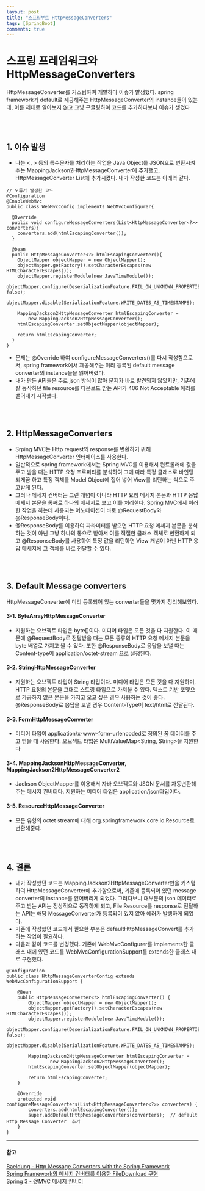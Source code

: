 ```yaml
---
layout: post
title: "스프링부트 HttpMessageConverters"
tags: [SpringBoot]
comments: true
---
```


# 스프링 프레임워크와 HttpMessageConverters
HttpMessageConverter를 커스텀하여 개발하다 이슈가 발생했다. spring framework가 default로 제공해주는 HttpMessageConverter의 instance들이 있는데, 이를 제대로 알아보지 않고 그냥 구글링하여 코드를 추가하다보니 이슈가 생겼다

<br><br>

## 1. 이슈 발생

- 나는 \<, \> 등의 특수문자를 처리하는 작업을 Java Object를 JSON으로 변환시켜 주는 MappingJackson2HttpMessageConverter에 추가했고, HttpMessageConverter List에 추가시켰다. 내가 작성한 코드는 아래와 같다.

```
// 오류가 발생한 코드
@Configuration
@EnableWebMvc
public class WebMvcConfig implements WebMvcConfigurer{

  @Override
  public void configureMessageConverters(List<HttpMessageConverter<?>> converters){
    converters.add(htmlEscapingConverter());
  }

  @bean
  public HttpMessageConverter<?> htmlEscapingConverter(){
    ObjectMapper objectMapper = new ObjectMapper();
    objectMapper.getFactory().setCharacterEscapes(new HTMLCharacterEscapes());
    objectMapper.registerModule(new JavaTimeModule());
    objectMapper.configure(DeserializationFeature.FAIL_ON_UNKNOWN_PROPERTIES, false);
    objectMapper.disable(SerializationFeature.WRITE_DATES_AS_TIMESTAMPS);

    MappingJackson2HttpMessageConverter htmlEscapingConverter =
        new MappingJackson2HttpMessageConverter();
    htmlEscapingConverter.setObjectMapper(objectMapper);

    return htmlEscapingConverter;
  }
}

```

- 문제는 @Override 하여 configureMessageConverters()를 다시 작성함으로서, spring framework에서 제공해주는 미리 등록된 default message converter의 instance들을 잃어버렸다.
- 내가 만든 API들은 주로 json 방식이 많아 문제가 바로 발견되지 않았지만, 기존에 잘 동작하던 file resource를 다운로드 받는 API가 406 Not Acceptable 에러를 뱉어내기 시작했다.


<br><br>

## 2. HttpMessageConverters
- Srping MVC는 Http request와 response를 변환하기 위해 HttpMessageConverter 인터페이스를 사용한다.
- 일반적으로 spring framework에서는 Spring MVC를 이용해서 컨트롤러에 값을 주고 받을 때는 HTTP 요청 프로퍼티를 분석하여 그에 따라 특정 클래스로 바인딩 되게끔 하고 특정 객체를 Model Object에 집어 넣어 View를 리턴하는 식으로 주고받게 된다.
- 그러나 메세지 컨버터는 그런 개념이 아니라 HTTP 요청 메세지 본문과 HTTP 응답 메세지 본문을 통째로 하나의 메세지로 보고 이를 처리한다.  Spring MVC에서 이러한 작업을 하는데 사용되는 어노테이션이 바로 @RequestBody와 @ResponseBody이다.
- @ResponseBody를 이용하여 파라미터를 받으면 HTTP 요청 메세지 본문을 분석하는 것이 아닌 그냥 하나의 통으로 받아서 이를 적절한 클래스 객체로 변환하게 되고 @ResponseBody를 사용하여 특정 값을 리턴하면 View 개념이 아닌 HTTP 응답 메세지에 그 객체를 바로 전달할 수 있다.

<br><br>

## 3. Default Message converters
HttpMessageConverter에 미리 등록되어 있는 converter들을 몇가지 정리해보았다.

#### 3-1. ByteArrayHttpMessageConverter
- 지원하는 오브젝트 타입은 byte[]이다. 미디어 타입은 모든 것을 다 지원한다. 이 때문에 @RequestBody로 전달받을 때는 모든 종류의 HTTP 요청 메세지 본문을 byte 배열로 가지고 올 수 있다. 또한 @ResponseBody로 응답을 보낼 때는 Content-type이 application/octet-stream 으로 설정된다.


#### 3-2. StringHttpMessageConverter
- 지원하는 오브젝트 타입이 String 타입이다. 미디어 타입은 모든 것을 다 지원하며, HTTP 요청의 본문을 그대로 스트링 타입으로 가져올 수 있다. 텍스트 기반 포맷으로 가공하지 않은 본문을 가지고 오고 싶은 경우 사용하는 것이 좋다. @ResponseBody로 응답을 보낼 경우 Content-Type이 text/html로 전달된다.

#### 3-3. FormHttpMessageConverter
- 미디어 타입이 application/x-www-form-urlencoded로 정의된 폼 데이터를 주고 받을 때 사용한다. 오브젝트 타입은 MultiValueMap<String, String>을 지원한다

#### 3-4. MappingJacksonHttpMessageConverter, MappingJackson2HttpMessageConverter2
- Jackson ObjectMapper를 이용해서 자바 오브젝트와 JSON 문서를 자동변환해주는 메시지 컨버터다. 지원하는 미디어 타입은 application/json타입이다.

#### 3-5. ResourceHttpMessageConverter
- 모든 유형의 octet stream에 대해  org.springframework.core.io.Resource로 변환해준다.

<br><br>

## 4. 결론
- 내가 작성했던 코드는 MappingJackson2HttpMessageConverter만을 커스텀 하여 HttpMessageConverter에 추가함으로써, 기존에 등록되어 있던 message converter의 instance를 잃어버리게 되었다. 그러다보니 대부분의 json 데이터로 주고 받는 API는 정상적으로 동작하게 되고, File Resource를 response로 전달하는 API는 해당 MessageConverter가 등록되어 있지 않아 에러가 발생하게 되었다.
- 기존에 작성했던 코드에서 필요한 부분은 defaultHttpMessageConvert를 추가하는 작업이 필요하다.
- 다음과 같이 코드를 변경했다. 기존에 WebMvcConfigurer를 implements한 클래스 내에 있던 코드를 WebMvcConfigurationSupport를 extends한 클래스 내로 구현했다.

```
@Configuration
public class HttpMessageConverterConfig extends WebMvcConfigurationSupport {

	@Bean
	public HttpMessageConverter<?> htmlEscapingConverter() {
		ObjectMapper objectMapper = new ObjectMapper();
		objectMapper.getFactory().setCharacterEscapes(new HTMLCharacterEscapes());
		objectMapper.registerModule(new JavaTimeModule());
		objectMapper.configure(DeserializationFeature.FAIL_ON_UNKNOWN_PROPERTIES, false);
		objectMapper.disable(SerializationFeature.WRITE_DATES_AS_TIMESTAMPS);

		MappingJackson2HttpMessageConverter htmlEscapingConverter =
				new MappingJackson2HttpMessageConverter();
		htmlEscapingConverter.setObjectMapper(objectMapper);

		return htmlEscapingConverter;
	}

	@Override
	protected void configureMessageConverters(List<HttpMessageConverter<?>> converters) {
		converters.add(htmlEscapingConverter());
		super.addDefaultHttpMessageConverters(converters);  // default Http Message Converter  추가
	}
}

```

---
#### 참고
[Baeldung - Http Message Converters with the Spring Framework](https://www.baeldung.com/spring-httpmessageconverter-rest) <br>
[Spring Framework의 메세지 컨버터를 이용한 FileDownload 구현](https://zgundam.tistory.com/12) <br>
[Spring 3 - @MVC 메시지 컨버터](http://springsource.tistory.com/89)
